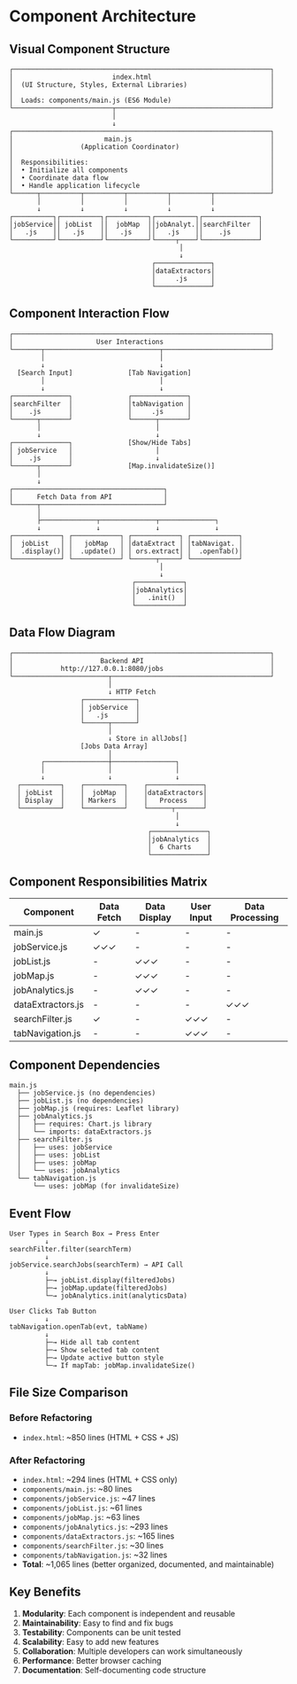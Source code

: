# Component Architecture

## Visual Component Structure

```
┌─────────────────────────────────────────────────────────────────┐
│                         index.html                              │
│  (UI Structure, Styles, External Libraries)                     │
│                                                                 │
│  Loads: components/main.js (ES6 Module)                         │
└─────────────────────────┬───────────────────────────────────────┘
                          │
                          ↓
┌─────────────────────────────────────────────────────────────────┐
│                       main.js                                   │
│                 (Application Coordinator)                       │
│                                                                 │
│  Responsibilities:                                              │
│  • Initialize all components                                    │
│  • Coordinate data flow                                         │
│  • Handle application lifecycle                                 │
└──────┬──────────┬──────────┬──────────┬──────────┬──────────────┘
       │          │          │          │          │
       ↓          ↓          ↓          ↓          ↓
┌──────────┐┌──────────┐┌──────────┐┌──────────┐┌──────────────┐
│jobService││ jobList  ││  jobMap  ││jobAnalyt.││searchFilter  │
│   .js    ││   .js    ││   .js    ││   .js    ││    .js       │
└──────────┘└──────────┘└──────────┘└─────┬────┘└──────────────┘
                                           │
                                           ↓
                                    ┌──────────────┐
                                    │dataExtractors│
                                    │     .js      │
                                    └──────────────┘
```

## Component Interaction Flow

```
┌─────────────────────────────────────────────────────────────────┐
│                     User Interactions                           │
└───────┬─────────────────────────────┬───────────────────────────┘
        │                             │
        ↓                             ↓
  [Search Input]              [Tab Navigation]
        │                             │
        ↓                             ↓
┌──────────────┐              ┌──────────────┐
│searchFilter  │              │tabNavigation │
│    .js       │              │     .js      │
└──────┬───────┘              └──────┬───────┘
       │                             │
       ↓                             ↓
┌──────────────┐              [Show/Hide Tabs]
│ jobService   │                     │
│    .js       │                     ↓
└──────┬───────┘              [Map.invalidateSize()]
       │
       ↓
┌──────────────────────────────────────┐
│      Fetch Data from API             │
└──────┬───────────────────────────────┘
       │
       ├──────────────┬──────────────┬──────────────┐
       ↓              ↓              ↓              ↓
┌────────────┐ ┌────────────┐ ┌────────────┐ ┌────────────┐
│  jobList   │ │   jobMap   │ │dataExtract │ │tabNavigat. │
│  .display()│ │  .update() │ │ ors.extract│ │  .openTab()│
└────────────┘ └────────────┘ └──────┬─────┘ └────────────┘
                                      │
                                      ↓
                               ┌────────────┐
                               │jobAnalytics│
                               │   .init()  │
                               └────────────┘
```

## Data Flow Diagram

```
┌─────────────────────────────────────────────────────────────────┐
│                      Backend API                                │
│            http://127.0.0.1:8080/jobs                           │
└────────────────────────┬────────────────────────────────────────┘
                         │
                         ↓ HTTP Fetch
                  ┌─────────────┐
                  │ jobService  │
                  │   .js       │
                  └──────┬──────┘
                         │
                         ↓ Store in allJobs[]
                  [Jobs Data Array]
                         │
        ┌────────────────┼────────────────┐
        │                │                │
        ↓                ↓                ↓
  ┌──────────┐    ┌──────────┐    ┌──────────────┐
  │ jobList  │    │  jobMap  │    │dataExtractors│
  │ Display  │    │ Markers  │    │   Process    │
  └──────────┘    └──────────┘    └──────┬───────┘
                                          │
                                          ↓
                                   ┌──────────────┐
                                   │jobAnalytics  │
                                   │  6 Charts    │
                                   └──────────────┘
```

## Component Responsibilities Matrix

| Component         | Data Fetch | Data Display | User Input | Data Processing |
|-------------------|------------|--------------|------------|-----------------|
| main.js           |     ✓      |       -      |      -     |        -        |
| jobService.js     |    ✓✓✓    |       -      |      -     |        -        |
| jobList.js        |      -     |     ✓✓✓     |      -     |        -        |
| jobMap.js         |      -     |     ✓✓✓     |      -     |        -        |
| jobAnalytics.js   |      -     |     ✓✓✓     |      -     |        -        |
| dataExtractors.js |      -     |       -      |      -     |      ✓✓✓       |
| searchFilter.js   |      ✓     |       -      |    ✓✓✓    |       -         |
| tabNavigation.js  |      -     |       -      |    ✓✓✓    |       -         |

## Component Dependencies

```
main.js
  ├── jobService.js (no dependencies)
  ├── jobList.js (no dependencies)
  ├── jobMap.js (requires: Leaflet library)
  ├── jobAnalytics.js
  │   ├── requires: Chart.js library
  │   └── imports: dataExtractors.js
  ├── searchFilter.js
  │   ├── uses: jobService
  │   ├── uses: jobList
  │   ├── uses: jobMap
  │   └── uses: jobAnalytics
  └── tabNavigation.js
      └── uses: jobMap (for invalidateSize)
```

## Event Flow

```
User Types in Search Box → Press Enter
         ↓
searchFilter.filter(searchTerm)
         ↓
jobService.searchJobs(searchTerm) → API Call
         ↓
         ├─→ jobList.display(filteredJobs)
         ├─→ jobMap.update(filteredJobs)
         └─→ jobAnalytics.init(analyticsData)
```

```
User Clicks Tab Button
         ↓
tabNavigation.openTab(evt, tabName)
         ↓
         ├─→ Hide all tab content
         ├─→ Show selected tab content
         ├─→ Update active button style
         └─→ If mapTab: jobMap.invalidateSize()
```

## File Size Comparison

### Before Refactoring
- `index.html`: ~850 lines (HTML + CSS + JS)

### After Refactoring
- `index.html`: ~294 lines (HTML + CSS only)
- `components/main.js`: ~80 lines
- `components/jobService.js`: ~47 lines
- `components/jobList.js`: ~61 lines
- `components/jobMap.js`: ~63 lines
- `components/jobAnalytics.js`: ~293 lines
- `components/dataExtractors.js`: ~165 lines
- `components/searchFilter.js`: ~30 lines
- `components/tabNavigation.js`: ~32 lines
- **Total**: ~1,065 lines (better organized, documented, and maintainable)

## Key Benefits

1. **Modularity**: Each component is independent and reusable
2. **Maintainability**: Easy to find and fix bugs
3. **Testability**: Components can be unit tested
4. **Scalability**: Easy to add new features
5. **Collaboration**: Multiple developers can work simultaneously
6. **Performance**: Better browser caching
7. **Documentation**: Self-documenting code structure
